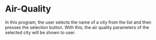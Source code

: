 # Air-Quality
In this program, the user selects the name of a city from the list and then presses the selection button. With this, the air quality parameters of the selected city will be shown to user.
